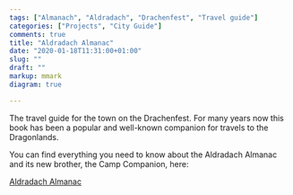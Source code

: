 ```yaml
---
tags: ["Almanach", "Aldradach", "Drachenfest", "Travel guide"]
categories: ["Projects", "City Guide"]
comments: true
title: "Aldradach Almanac"
date: "2020-01-18T11:31:00+01:00"
slug: ""
draft: ""
markup: mmark
diagram: true

---
```


The travel guide for the town on the Drachenfest. For many years now this
book has been a popular and well-known companion for travels to the
Dragonlands.

You can find everything you need to know about the Aldradach Almanac and
its new brother, the Camp Companion, here:

[Aldradach Almanac](http://www.aldradach-almanach.de)
